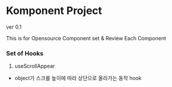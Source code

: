 # Komponent Project
ver 0.1

This is for Opensource Component set & Review Each Component


### Set of Hooks
1. useScrollAppear
  - object가 스크롤 높이에 따라 상단으로 올라가는 동작 hook